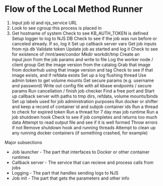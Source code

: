 
# Flow of the Local Method Runner

1. Input job id and njs_service URL
1. Look to see cgroup this process is placed in
1. Get hostname of system
Check to see KB_AUTH_TOKEN is defined
Setup logger to log to NJS DB
Check to see if the job was run before or canceled already. If so, log it
Set up callback server vars
Get job inputs from njs db
Validate token
Update job as started and log it
Check to see for existence of /mnt/awe/condor
Mkdir workdir/tmp
Create an input.json from the job params and write to file
Log the worker node / client group 
Get the image version from the catalog
Grab that image from dockerhub using that image version and tag
Check to see if that image exists, and if refdata exists
Set up a log flushing thread
Use admin token to get volume mounts 
Get secure params (e.g. username and password)
Write out config file with all kbase endpoints / secure params
 Run cancellation / finish job checker
Find a free port and Start up callback server with paths to tmp dirs, refdata, volume mounts/binds
Set up labels used for job administration purposes
Run docker or shifter	and keep a record of container id and subjob container ids
Run a thread to check for expired token
Run a thread for 7 day max job runtime
Run a job shutdown hook
Check to see if job completes and returns too much data
Attempt to read output file and see if it is well formed
Throw errors if not
Remove shutdown hook and running threads
Attempt to clean up any running docker containers (if something crashed, for example)

Major subsections
- Job launcher - The part that interfaces to Docker or other container runtimes
- Callback server - The service that can recieve and process calls from jobs
- Logging - The part that handles sending logs to NJS
- Job init - The part that gets the parameters and other info

